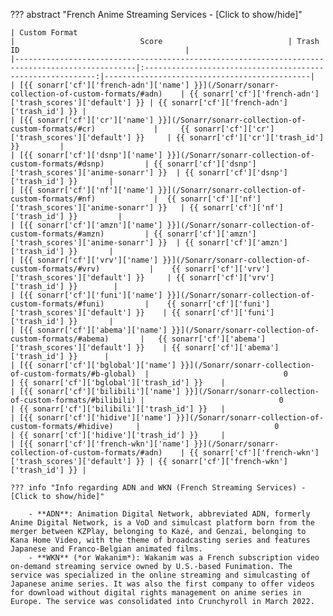 ??? abstract "French Anime Streaming Services - [Click to show/hide]"

    | Custom Format                                                                                   |                            Score                            | Trash ID                                     |
    |-------------------------------------------------------------------------------------------------|:-----------------------------------------------------------:|----------------------------------------------|
    | [{{ sonarr['cf']['french-adn']['name'] }}](/Sonarr/sonarr-collection-of-custom-formats/#adn)    | {{ sonarr['cf']['french-adn']['trash_scores']['default'] }} | {{ sonarr['cf']['french-adn']['trash_id'] }} |
    | [{{ sonarr['cf']['cr']['name'] }}](/Sonarr/sonarr-collection-of-custom-formats/#cr)             |     {{ sonarr['cf']['cr']['trash_scores']['default'] }}     | {{ sonarr['cf']['cr']['trash_id'] }}         |
    | [{{ sonarr['cf']['dsnp']['name'] }}](/Sonarr/sonarr-collection-of-custom-formats/#dsnp)         | {{ sonarr['cf']['dsnp']['trash_scores']['anime-sonarr'] }}  | {{ sonarr['cf']['dsnp']['trash_id'] }}       |
    | [{{ sonarr['cf']['nf']['name'] }}](/Sonarr/sonarr-collection-of-custom-formats/#nf)             |  {{ sonarr['cf']['nf']['trash_scores']['anime-sonarr'] }}   | {{ sonarr['cf']['nf']['trash_id'] }}         |
    | [{{ sonarr['cf']['amzn']['name'] }}](/Sonarr/sonarr-collection-of-custom-formats/#amzn)         | {{ sonarr['cf']['amzn']['trash_scores']['anime-sonarr'] }}  | {{ sonarr['cf']['amzn']['trash_id'] }}       |
    | [{{ sonarr['cf']['vrv']['name'] }}](/Sonarr/sonarr-collection-of-custom-formats/#vrv)           |    {{ sonarr['cf']['vrv']['trash_scores']['default'] }}     | {{ sonarr['cf']['vrv']['trash_id'] }}        |
    | [{{ sonarr['cf']['funi']['name'] }}](/Sonarr/sonarr-collection-of-custom-formats/#funi)         |    {{ sonarr['cf']['funi']['trash_scores']['default'] }}    | {{ sonarr['cf']['funi']['trash_id'] }}       |
    | [{{ sonarr['cf']['abema']['name'] }}](/Sonarr/sonarr-collection-of-custom-formats/#abema)       |   {{ sonarr['cf']['abema']['trash_scores']['default'] }}    | {{ sonarr['cf']['abema']['trash_id'] }}      |
    | [{{ sonarr['cf']['bglobal']['name'] }}](/Sonarr/sonarr-collection-of-custom-formats/#b-global)  |                              0                              | {{ sonarr['cf']['bglobal']['trash_id'] }}    |
    | [{{ sonarr['cf']['bilibili']['name'] }}](/Sonarr/sonarr-collection-of-custom-formats/#bilibili) |                              0                              | {{ sonarr['cf']['bilibili']['trash_id'] }}   |
    | [{{ sonarr['cf']['hidive']['name'] }}](/Sonarr/sonarr-collection-of-custom-formats/#hidive)     |                              0                              | {{ sonarr['cf']['hidive']['trash_id'] }}     |
    | [{{ sonarr['cf']['french-wkn']['name'] }}](/Sonarr/sonarr-collection-of-custom-formats/#adn)    | {{ sonarr['cf']['french-wkn']['trash_scores']['default'] }} | {{ sonarr['cf']['french-wkn']['trash_id'] }} |

    ??? info "Info regarding ADN and WKN (French Streaming Services) - [Click to show/hide]"

        - **ADN**: Animation Digital Network, abbreviated ADN, formerly Anime Digital Network, is a VoD and simulcast platform born from the merger between KZPlay, belonging to Kazé, and Genzai, belonging to Kana Home Video, with the theme of broadcasting series and features Japanese and Franco-Belgian animated films.
        - **WKN** (*or Wakanim*): Wakanim was a French subscription video on-demand streaming service owned by U.S.-based Funimation. The service was specialized in the online streaming and simulcasting of Japanese anime series. It was also the first company to offer videos for download without digital rights management on anime series in Europe. The service was consolidated into Crunchyroll in March 2022.
